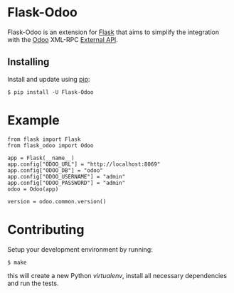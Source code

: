 
# Flask-Odoo

Flask-Odoo is an extension for [Flask](https://flask.palletsprojects.com/) that aims to simplify the integration with the [Odoo](https://www.odoo.com/) XML-RPC [External API](https://www.odoo.com/documentation/13.0/webservices/odoo.html).

## Installing

Install and update using [pip](https://pip.pypa.io/en/stable/quickstart/):

```
$ pip install -U Flask-Odoo
```

# Example

```
from flask import Flask
from flask_odoo import Odoo

app = Flask(__name__)
app.config["ODOO_URL"] = "http://localhost:8069"
app.config["ODOO_DB"] = "odoo"
app.config["ODOO_USERNAME"] = "admin"
app.config["ODOO_PASSWORD"] = "admin"
odoo = Odoo(app)

version = odoo.common.version()
```

# Contributing

Setup your development environment by running:

```
$ make
```

this will create a new Python *virtualenv*, install all necessary dependencies and run the tests.

